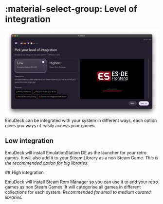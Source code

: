 # :material-select-group: Level of integration

<img src="/assets/install_guide/integration.png" alt="EmuDeck guide">
EmuDeck can be integrated with your system in different ways, each option gives you ways of easily access your games

## Low integration

EmuDeck will install EmulationStation DE as the launcher for your retro games. It will also add it to your Steam Library as a non Steam Game. _This is the recommended option for big libraries._

## High integration

EmuDeck will install Steam Rom Manager so you can use it to add your retro games as non Steam Games. It will categorise all games in different collections for each system. _Recommended for small to medium curated libraries._
